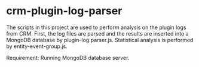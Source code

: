 crm-plugin-log-parser
=====================

The scripts in this project are used to perform analysis on the plugin logs from CRM. First, the log files are parsed and the results are inserted into a MongoDB database by plugin-log.parser.js. Statistical analysis is performed by entity-event-group.js.

Requirement: Running MongoDB database server.